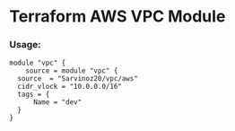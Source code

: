 # Terraform AWS VPC Module

### Usage:
```
module "vpc" {
    source = module "vpc" {
  source  = "Sarvinoz20/vpc/aws"
  cidr_vlock = "10.0.0.0/16"
  tags = {
      Name = "dev"
  }
}
````